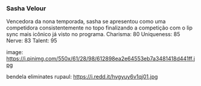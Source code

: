 ### Sasha Velour
Vencedora da nona temporada, sasha se apresentou como uma competidora consistentemente no topo finalizando a competição com o lip sync mais icônico já visto no programa.
Charisma: 80
Uniqueness: 85
Nerve: 83
Talent: 95

image: https://i.pinimg.com/550x/61/28/98/612898ea2e64553eb7a3481418d441ff.jpg

bendela eliminates rupaul: https://i.redd.it/hvgyuy6v1qj01.jpg